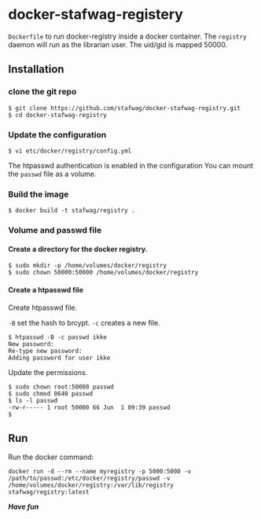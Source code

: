 # docker-stafwag-registery

```Dockerfile``` to run docker-registry inside a docker container.
The ```registry```  daemon will run as the librarian user. The uid/gid is mapped
50000.

## Installation

### clone the git repo

```
$ git clone https://github.com/stafwag/docker-stafwag-registry.git
$ cd docker-stafwag-registry
```

### Update the configuration


```
$ vi etc/docker/registry/config.yml
```

The htpasswd authentication is enabled in the configuration
You can mount the ```passwd``` file as a volume.

### Build the image

```
$ docker build -t stafwag/registry . 
```

### Volume and passwd file
#### Create a directory for the docker registry.

```
$ sudo mkdir -p /home/volumes/docker/registry
$ sudo chown 50000:50000 /home/volumes/docker/registry
```

#### Create a htpasswd file

Create htpasswd file.

```-B``` set the hash to brcypt. ```-c``` creates a new file. 

```
$ htpasswd -B -c passwd ikke
New password: 
Re-type new password: 
Adding password for user ikke
```

Update the permissions.

```
$ sudo chown root:50000 passwd
$ sudo chmod 0640 passwd
$ ls -l passwd
-rw-r----- 1 root 50000 66 Jun  1 09:39 passwd
$ 
```

## Run

Run the docker command:

```
docker run -d --rm --name myregistry -p 5000:5000 -v /path/to/passwd:/etc/docker/registry/passwd -v /home/volumes/docker/registry:/var/lib/registry stafwag/registry:latest
```

***Have fun***
